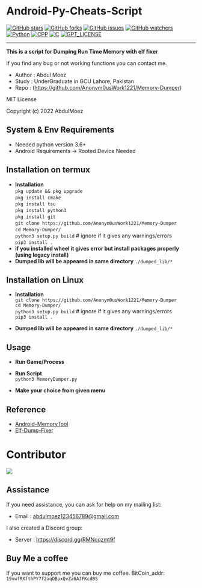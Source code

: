 Android-Py-Cheats-Script
====
[![GitHub stars](https://img.shields.io/github/stars/Anonym0usWork1221/Memory-Dumper.svg)](https://github.com/Anonym0usWork1221/Memory-Dumper/stargazers)
[![GitHub forks](https://img.shields.io/github/forks/Anonym0usWork1221/Memory-Dumper.svg)](https://github.com/Anonym0usWork1221/Memory-Dumper/network/members)
[![GitHub issues](https://img.shields.io/github/issues/Anonym0usWork1221/Memory-Dumper.svg)](https://github.com/Anonym0usWork1221/Memory-Dumper/issues)
[![GitHub watchers](https://img.shields.io/github/watchers/Anonym0usWork1221/Memory-Dumper.svg)](https://github.com/Anonym0usWork1221/Memory-Dumper/watchers)
[![Python](https://img.shields.io/badge/language-Python%203-blue.svg)](https://www.python.org)
[![CPP](https://img.shields.io/badge/language-CPP-pink.svg)](https://www.cpp.org)
[![C](https://img.shields.io/badge/language-C-red.svg)](https://www.c.org)
[![GPT_LICENSE](https://img.shields.io/badge/license-MIT-yellow.svg)](https://opensource.org/licenses/)

-----------


**This is a script for Dumping Run Time Memory with elf fixer**

If you find any bug or not working functions you can contact me. 

 *  Author : Abdul Moez
 *  Study  : UnderGraduate in GCU Lahore, Pakistan
 *  Repo  : (https://github.com/Anonym0usWork1221/Memory-Dumper)
 
 MIT License

 Copyright (c) 2022 AbdulMoez


System & Env Requirements
-----------
* Needed python version 3.6+
* Android Requirements -> Rooted Device Needed

Installation on termux
----------------------------------------
* **__Installation__**  
  ``pkg update && pkg upgrade``  
  ``pkg install cmake``  
  ``pkg install tsu``  
  ``pkg install python3``  
  ``pkg install git``  
  ``git clone https://github.com/Anonym0usWork1221/Memory-Dumper``  
  ``cd Memory-Dumper/``  
  ``python3 setup.py build`` # ignore if it gives any warnings/errors   
  ``pip3 install .``      
* **__if you installed wheel it gives error but install packages properly (using legacy install)__**
* **__Dumped lib will be appeared in same directory__** ``./dumped_lib/*`` 

Installation on Linux
----------------------------------------
* **__Installation__**  
  ``git clone https://github.com/Anonym0usWork1221/Memory-Dumper``  
  ``cd Memory-Dumper/``  
  ``python3 setup.py build`` # ignore if it gives any warnings/errors    
  ``pip3 install .``

* **__Dumped lib will be appeared in same directory__** ``./dumped_lib/*``  


Usage 
----------------------------------------
* **__Run Game/Process__**

* **__Run Script__**  
    ``python3 MemoryDumper.py``  

* **__Make your choice from given menu__**  


Reference
----------
* [Android-MemoryTool](https://github.com/Anonym0usWork1221/android-memorytool)
* [Elf-Dump-Fixer](https://github.com/maiyao1988/elf-dump-fix)


# Contributor 

<a href = "https://github.com/Anonym0usWork1221/Memory-Dumper/graphs/contributors">
  <img src = "https://contrib.rocks/image?repo=Anonym0usWork1221/Memory-Dumper"/>
</a>


Assistance
----------
If you need assistance, you can ask for help on my mailing list:

* Email      : abdulmoez123456789@gmail.com

I also created a Discord group:

* Server     : https://discord.gg/RMNcqzmt9f


Buy Me a coffee
--------------
If you want to support me you can buy me coffee.
BitCoin_addr: ``` 19vwfRXfthPY7f2aqDBpxQvZa6AJFKcdBS ```
